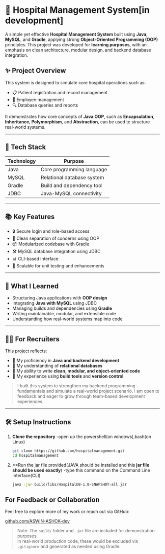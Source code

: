 # 🏥 Hospital Management System[in development]

A simple yet effective **Hospital Management System** built using **Java**, **MySQL**, and **Gradle**, applying strong **Object-Oriented Programming (OOP)** principles. This project was developed for **learning purposes**, with an emphasis on clean architecture, modular design, and backend database integration.

## ✨ Project Overview

This system is designed to simulate core hospital operations such as:

- 📋 Patient registration and record management  
- 👔 Employee management
- 🔍 Database queries and reports

It demonstrates how core concepts of **Java OOP**, such as **Encapsulation**, **Inheritance**, **Polymorphism**, and **Abstraction**, can be used to structure real-world systems.

---

## 🚀 Tech Stack

| Technology | Purpose                    |
|------------|----------------------------|
| Java       | Core programming language  |
| MySQL      | Relational database system |
| Gradle     | Build and dependency tool  |
| JDBC       | Java-MySQL connectivity    |

---

## 📚 Key Features

- 🔒 Secure login and role-based access
- 🧩 Clean separation of concerns using OOP
- 📦 Modularized codebase with Gradle
- 🛠️ MySQL database integration using JDBC
- 📊 CLI-based interface 
- 🧪 Scalable for unit testing and enhancements

---

## 🧠 What I Learned

- Structuring Java applications with **OOP design**
- Integrating **Java with MySQL** using JDBC
- Managing builds and dependencies using **Gradle**
- Writing maintainable, modular, and extensible code
- Understanding how real-world systems map into code

---

## 🧑‍💼 For Recruiters

This project reflects:

- 🔹 My proficiency in **Java and backend development**
- 🔹 My understanding of **relational databases**
- 🔹 My ability to write **clean, modular, and object-oriented code**
- 🔹 My experience using **build tools** and **version control**

> I built this system to strengthen my backend programming fundamentals and simulate a real-world project scenario. I am open to feedback and eager to grow through team-based development experiences.

---

## 🛠️ Setup Instructions

1. **Clone the repository**
   -open up the powershell(on windows),bash(on Linux)
   ```bash
   git clone https://github.com/hospitalmanagement.git
   cd hospitalmanagement
3. **Run the jar file provided(JAVA should be installed and this **jar file should be used exactly**)
  -type this command on the Command Line Interface(CLI)
   ```bash
   java -jar build/libs/HospitalDB-1.0-SNAPSHOT-all.jar

## For Feedback or Collaboration

Feel free to explore more of my work or reach out via GitHub:

[github.com/ASWIN-ASHOK-dev](https://github.com/ASWIN-ASHOK-dev)
> Note: The `build/` folder and `.jar` file are included for demonstration purposes.  
> In real-world production code, these would be excluded via `.gitignore` and generated as needed using Gradle.

